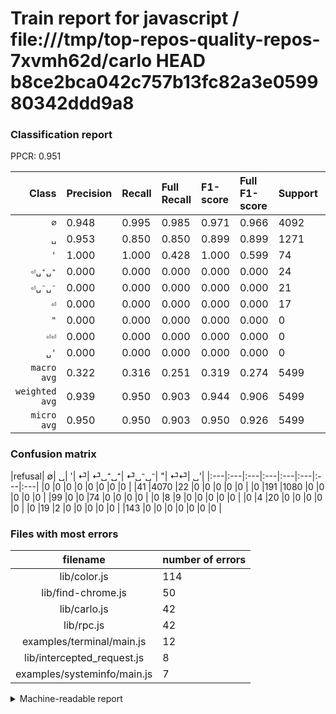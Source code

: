 # Train report for javascript / file:///tmp/top-repos-quality-repos-7xvmh62d/carlo HEAD b8ce2bca042c757b13fc82a3e059980342ddd9a8

### Classification report

PPCR: 0.951

| Class | Precision | Recall | Full Recall | F1-score | Full F1-score | Support | Full Support | PPCR |
|------:|:----------|:-------|:------------|:---------|:---------|:--------|:-------------|:-----|
| `∅` | 0.948| 0.995| 0.985| 0.971| 0.966| 4092| 4133| 0.990 |
| `␣` | 0.953| 0.850| 0.850| 0.899| 0.899| 1271| 1271| 1.000 |
| `'` | 1.000| 1.000| 0.428| 1.000| 0.599| 74| 173| 0.428 |
| `⏎␣⁺␣⁺` | 0.000| 0.000| 0.000| 0.000| 0.000| 24| 24| 1.000 |
| `⏎␣⁻␣⁻` | 0.000| 0.000| 0.000| 0.000| 0.000| 21| 21| 1.000 |
| `⏎` | 0.000| 0.000| 0.000| 0.000| 0.000| 17| 17| 1.000 |
| `"` | 0.000| 0.000| 0.000| 0.000| 0.000| 0| 0| 0.000 |
| `⏎⏎` | 0.000| 0.000| 0.000| 0.000| 0.000| 0| 0| 0.000 |
| `␣'` | 0.000| 0.000| 0.000| 0.000| 0.000| 0| 143| 0.000 |
| `macro avg` | 0.322| 0.316| 0.251| 0.319| 0.274| 5499| 5782| 0.951 |
| `weighted avg` | 0.939| 0.950| 0.903| 0.944| 0.906| 5499| 5782| 0.951 |
| `micro avg` | 0.950| 0.950| 0.903| 0.950| 0.926| 5499| 5782| 0.951 |

### Confusion matrix

|refusal|  ∅| ␣| '| ⏎| ⏎␣⁺␣⁺| ⏎␣⁻␣⁻| "| ⏎⏎| ␣'| 
|:---|:---|:---|:---|:---|:---|:---|:---|
|0 |0 |0 |0 |0 |0 |0 |0 |
|41 |4070 |22 |0 |0 |0 |0 |0 |
|0 |191 |1080 |0 |0 |0 |0 |0 |
|99 |0 |0 |74 |0 |0 |0 |0 |
|0 |8 |9 |0 |0 |0 |0 |0 |
|0 |4 |20 |0 |0 |0 |0 |0 |
|0 |19 |2 |0 |0 |0 |0 |0 |
|143 |0 |0 |0 |0 |0 |0 |0 |

### Files with most errors

| filename | number of errors|
|:----:|:-----|
| lib/color.js | 114 |
| lib/find-chrome.js | 50 |
| lib/carlo.js | 42 |
| lib/rpc.js | 42 |
| examples/terminal/main.js | 12 |
| lib/intercepted_request.js | 8 |
| examples/systeminfo/main.js | 7 |

<details>
    <summary>Machine-readable report</summary>
```json
{
  "cl_report": {"\"": {"f1-score": 0.0, "precision": 0.0, "recall": 0.0, "support": 0}, "\u0027": {"f1-score": 1.0, "precision": 1.0, "recall": 1.0, "support": 74}, "macro avg": {"f1-score": 0.3188221602672391, "precision": 0.322388599757197, "recall": 0.3160386980213888, "support": 5499}, "micro avg": {"f1-score": 0.949990907437716, "precision": 0.949990907437716, "recall": 0.949990907437716, "support": 5499}, "weighted avg": {"f1-score": 0.9436091975916511, "precision": 0.9394234223529966, "recall": 0.949990907437716, "support": 5499}, "\u2205": {"f1-score": 0.9708969465648855, "precision": 0.9482758620689655, "recall": 0.9946236559139785, "support": 4092}, "\u23ce": {"f1-score": 0.0, "precision": 0.0, "recall": 0.0, "support": 17}, "\u23ce\u23ce": {"f1-score": 0.0, "precision": 0.0, "recall": 0.0, "support": 0}, "\u23ce\u2423\u207a\u2423\u207a": {"f1-score": 0.0, "precision": 0.0, "recall": 0.0, "support": 24}, "\u23ce\u2423\u207b\u2423\u207b": {"f1-score": 0.0, "precision": 0.0, "recall": 0.0, "support": 21}, "\u2423": {"f1-score": 0.8985024958402662, "precision": 0.9532215357458076, "recall": 0.8497246262785209, "support": 1271}, "\u2423\u0027": {"f1-score": 0.0, "precision": 0.0, "recall": 0.0, "support": 0}},
  "cl_report_full": {"\"": {"f1-score": 0.0, "precision": 0.0, "recall": 0.0, "support": 0}, "\u0027": {"f1-score": 0.5991902834008098, "precision": 1.0, "recall": 0.4277456647398844, "support": 173}, "macro avg": {"f1-score": 0.27376276511844466, "precision": 0.322388599757197, "recall": 0.25135856958300584, "support": 5782}, "micro avg": {"f1-score": 0.9261590284549241, "precision": 0.949990907437716, "recall": 0.9034936008301626, "support": 5782}, "weighted avg": {"f1-score": 0.9060612087078411, "precision": 0.9172896419688613, "recall": 0.9034936008301626, "support": 5782}, "\u2205": {"f1-score": 0.9661721068249258, "precision": 0.9482758620689655, "recall": 0.9847568352286474, "support": 4133}, "\u23ce": {"f1-score": 0.0, "precision": 0.0, "recall": 0.0, "support": 17}, "\u23ce\u23ce": {"f1-score": 0.0, "precision": 0.0, "recall": 0.0, "support": 0}, "\u23ce\u2423\u207a\u2423\u207a": {"f1-score": 0.0, "precision": 0.0, "recall": 0.0, "support": 24}, "\u23ce\u2423\u207b\u2423\u207b": {"f1-score": 0.0, "precision": 0.0, "recall": 0.0, "support": 21}, "\u2423": {"f1-score": 0.8985024958402662, "precision": 0.9532215357458076, "recall": 0.8497246262785209, "support": 1271}, "\u2423\u0027": {"f1-score": 0.0, "precision": 0.0, "recall": 0.0, "support": 143}},
  "ppcr": 0.9510549982704947
}
```
</details>
